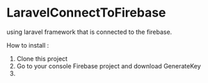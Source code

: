 # LaravelConnectToFirebase
 using laravel framework that is connected to the firebase.

How to install :
1. Clone this project
2. Go to your console Firebase project and download GenerateKey
3. 
